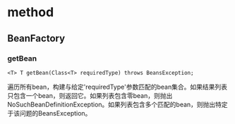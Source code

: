 # method

## BeanFactory

### getBean

   `<T> T getBean(Class<T> requiredType) throws BeansException;`

   遍历所有bean，构建与给定'requiredType'参数匹配的bean集合。如果结果列表只包含一个bean，则返回它。如果列表包含零bean，则抛出NoSuchBeanDefinitionException。如果列表包含多个匹配的bean，则抛出特定于该问题的BeansException。